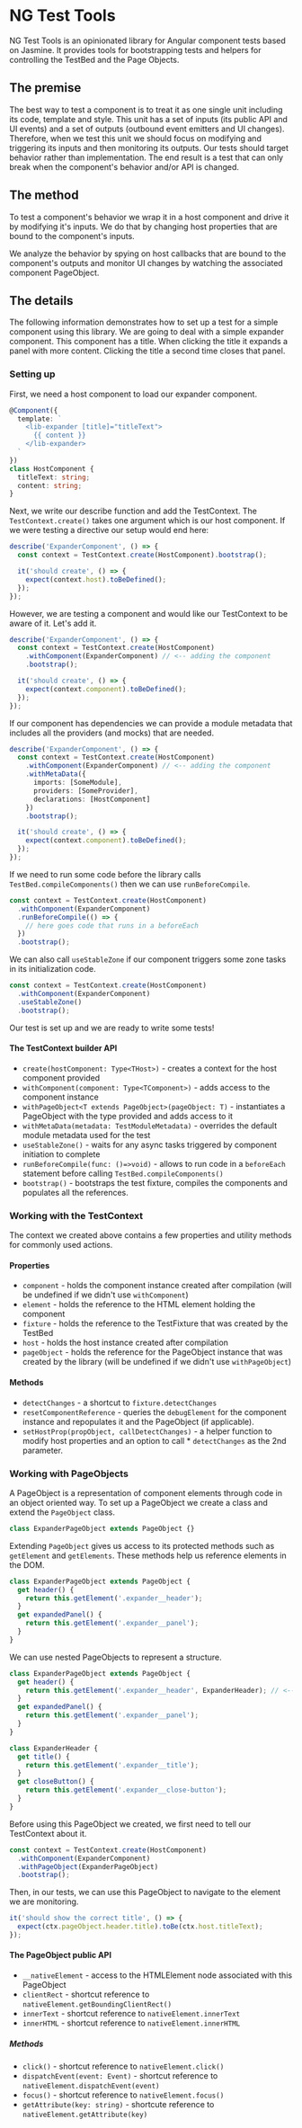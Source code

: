 # NG Test Tools

NG Test Tools is an opinionated library for Angular component tests based on Jasmine. It provides tools for bootstrapping tests and helpers for controlling the TestBed and the Page Objects.

## The premise

The best way to test a component is to treat it as one single unit including its code, template and style. This unit has a set of inputs (its public API and UI events) and a set of outputs (outbound event emitters and UI changes). Therefore, when we test this unit we should focus on modifying and triggering its inputs and then monitoring its outputs. Our tests should target behavior rather than implementation. The end result is a test that can only break when the component's behavior and/or API is changed.

## The method

To test a component's behavior we wrap it in a host component and drive it by modifying it's inputs. We do that by changing host properties that are bound to the component's inputs.

We analyze the behavior by spying on host callbacks that are bound to the component's outputs and monitor UI changes by watching the associated component PageObject.

## The details

The following information demonstrates how to set up a test for a simple component using this library. We are going to deal with a simple expander component. This component has a title. When clicking the title it expands a panel with more content. Clicking the title a second time closes that panel.

### Setting up

First, we need a host component to load our expander component.

```typescript
@Component({
  template: `
    <lib-expander [title]="titleText">
      {{ content }}
    </lib-expander>
  `
})
class HostComponent {
  titleText: string;
  content: string;
}
```

Next, we write our describe function and add the TestContext. The `TestContext.create()` takes one argument which is our host component. If we were testing a directive our setup would end here:

```typescript
describe('ExpanderComponent', () => {
  const context = TestContext.create(HostComponent).bootstrap();

  it('should create', () => {
    expect(context.host).toBeDefined();
  });
});
```

However, we are testing a component and would like our TestContext to be aware of it. Let's add it.

```typescript
describe('ExpanderComponent', () => {
  const context = TestContext.create(HostComponent)
    .withComponent(ExpanderComponent) // <-- adding the component
    .bootstrap();

  it('should create', () => {
    expect(context.component).toBeDefined();
  });
});
```

If our component has dependencies we can provide a module metadata that includes all the providers (and mocks) that are needed.

```typescript
describe('ExpanderComponent', () => {
  const context = TestContext.create(HostComponent)
    .withComponent(ExpanderComponent) // <-- adding the component
    .withMetaData({
      imports: [SomeModule],
      providers: [SomeProvider],
      declarations: [HostComponent]
    })
    .bootstrap();

  it('should create', () => {
    expect(context.component).toBeDefined();
  });
});
```

If we need to run some code before the library calls `TestBed.compileComponents()` then we can use `runBeforeCompile`.

```typescript
const context = TestContext.create(HostComponent)
  .withComponent(ExpanderComponent)
  .runBeforeCompile(() => {
    // here goes code that runs in a beforeEach
  })
  .bootstrap();
```

We can also call `useStableZone` if our component triggers some zone tasks in its initialization code.

```typescript
const context = TestContext.create(HostComponent)
  .withComponent(ExpanderComponent)
  .useStableZone()
  .bootstrap();
```

Our test is set up and we are ready to write some tests!

#### The TestContext builder API

- `create(hostComponent: Type<THost>)` - creates a context for the host component provided
- `withComponent(component: Type<TComponent>)` - adds access to the component instance
- `withPageObject<T extends PageObject>(pageObject: T)` - instantiates a PageObject with the type provided and adds access to it
- `withMetaData(metadata: TestModuleMetadata)` - overrides the default module metadata used for the test
- `useStableZone()` - waits for any async tasks triggered by component initiation to complete
- `runBeforeCompile(func: ()=>void)` - allows to run code in a `beforeEach` statement before calling `TestBed.compileComponents()`
- `bootstrap()` - bootstraps the test fixture, compiles the components and populates all the references.

### Working with the TestContext

The context we created above contains a few properties and utility methods for commonly used actions.

#### Properties

- `component` - holds the component instance created after compilation (will be undefined if we didn't use `withComponent`)
- `element` - holds the reference to the HTML element holding the component
- `fixture` - holds the reference to the TestFixture that was created by the TestBed
- `host` - holds the host instance created after compilation
- `pageObject` - holds the reference for the PageObject instance that was created by the library (will be undefined if we didn't use `withPageObject`)

#### Methods

- `detectChanges` - a shortcut to `fixture.detectChanges`
- `resetComponentReference` - queries the `debugElement` for the component instance and repopulates it and the PageObject (if applicable).
- `setHostProp(propObject, callDetectChanges)` - a helper function to modify host properties and an option to call \* `detectChanges` as the 2nd parameter.

### Working with PageObjects

A PageObject is a representation of component elements through code in an object oriented way. To set up a PageObject we create a class and extend the `PageObject` class.

```typescript
class ExpanderPageObject extends PageObject {}
```

Extending `PageObject` gives us access to its protected methods such as `getElement` and `getElements`. These methods help us reference elements in the DOM.

```typescript
class ExpanderPageObject extends PageObject {
  get header() {
    return this.getElement('.expander__header');
  }
  get expandedPanel() {
    return this.getElement('.expander__panel');
  }
}
```

We can use nested PageObjects to represent a structure.

```typescript
class ExpanderPageObject extends PageObject {
  get header() {
    return this.getElement('.expander__header', ExpanderHeader); // <-- referencing another PageObject
  }
  get expandedPanel() {
    return this.getElement('.expander__panel');
  }
}

class ExpanderHeader {
  get title() {
    return this.getElement('.expander__title');
  }
  get closeButton() {
    return this.getElement('.expander__close-button');
  }
}
```

Before using this PageObject we created, we first need to tell our TestContext about it.

```typescript
const context = TestContext.create(HostComponent)
  .withComponent(ExpanderComponent)
  .withPageObject(ExpanderPageObject)
  .bootstrap();
```

Then, in our tests, we can use this PageObject to navigate to the element we are monitoring.

```typescript
it('should show the correct title', () => {
  expect(ctx.pageObject.header.title).toBe(ctx.host.titleText);
});
```

#### The PageObject public API

- `__nativeElement` - access to the HTMLElement node associated with this PageObject
- `clientRect` - shortcut reference to `nativeElement.getBoundingClientRect()`
- `innerText` - shortcut reference to `nativeElement.innerText`
- `innerHTML` - shortcut reference to `nativeElement.innerHTML`

##### Methods

- `click()` - shortcut reference to `nativeElement.click()`
- `dispatchEvent(event: Event)` - shortcut reference to `nativeElement.dispatchEvent(event)`
- `focus()` - shortcut reference to `nativeElement.focus()`
- `getAttribute(key: string)` - shortcute reference to `nativeElement.getAttribute(key)`
